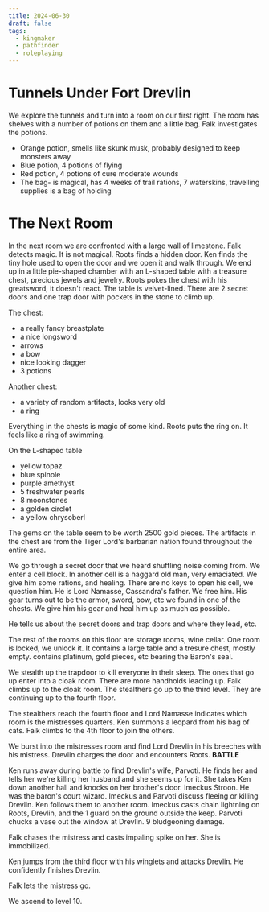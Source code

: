 ```yaml
---
title: 2024-06-30
draft: false
tags:
  - kingmaker
  - pathfinder
  - roleplaying
---
```

# Tunnels Under Fort Drevlin

We explore the tunnels and turn into a room on our first right. The room has shelves with a number of potions on them and a little bag. Falk investigates the potions. 

- Orange potion, smells like skunk musk, probably designed to keep monsters away
- Blue potion, 4 potions of flying
- Red potion, 4 potions of cure moderate wounds
- The bag- is magical, has 4 weeks of trail rations, 7 waterskins, travelling supplies is a bag of holding

# The Next Room

In the next room we are confronted with a large wall of limestone. Falk detects magic. It is not magical. Roots finds a hidden door. Ken finds the tiny hole used to open the door and we open it and walk through. We end up in a little pie-shaped chamber with an L-shaped table with a treasure chest, precious jewels and jewelry. Roots pokes the chest with his greatsword, it doesn't react. The table is velvet-lined. There are 2 secret doors and one trap door with pockets in the stone to climb up.

The chest:
- a really fancy breastplate
- a nice longsword
- arrows
- a bow
- nice looking dagger
- 3 potions

Another chest:
- a variety of random artifacts, looks very old
- a ring

Everything in the chests is magic of some kind. Roots puts the ring on. It feels like a ring of swimming. 

On the L-shaped table
- yellow topaz
- blue spinole
- purple amethyst
- 5 freshwater pearls
- 8 moonstones
- a golden circlet
- a yellow chrysoberl

The gems on the table seem to be worth 2500 gold pieces.
The artifacts in the chest are from the Tiger Lord's barbarian nation found throughout the entire area.

We go through a secret door that we heard shuffling noise coming from. We enter a cell block. In another cell is a haggard old man, very emaciated. We give him some rations, and healing. There are no keys to open his cell, we question him. He is Lord Namasse, Cassandra's father. We free him. His gear turns out to be the armor, sword, bow, etc we found in one of the chests. We give him his gear and heal him up as much as possible.

He tells us about the secret doors and trap doors and where they lead, etc. 

The rest of the rooms on this floor are storage rooms, wine cellar. One room is locked, we unlock it. It contains a large table and a tresure chest, mostly empty. contains platinum, gold pieces, etc bearing the Baron's seal. 

We stealth up the trapdoor to kill everyone in their sleep. The ones that go up enter into a cloak room. There are more handholds leading up. Falk climbs up to the cloak room. The stealthers go up to the third level. They are continuing up to the fourth floor. 

The stealthers reach the fourth floor and Lord Namasse indicates which room is the mistresses quarters. Ken summons a leopard from his bag of cats. Falk climbs to the 4th floor to join the others. 

We burst into the mistresses room and find Lord Drevlin in his breeches with his mistress. Drevlin charges the door and encounters Roots. **BATTLE**

Ken runs away during battle to find Drevlin's wife, Parvoti. He finds her and tells her we're killing her husband and she seems up for it. She takes Ken down another hall and knocks on her brother's door. Imeckus Stroon. He was the baron's court wizard. Imeckus and Parvoti discuss fleeing or killing Drevlin. Ken follows them to another room. Imeckus casts chain lightning on Roots, Drevlin, and the 1 guard on the ground outside the keep. Parvoti chucks a vase out the window at Drevlin. 9 bludgeoning damage.

Falk chases the mistress and casts impaling spike on her. She is immobilized. 

Ken jumps from the third floor with his winglets and attacks Drevlin. He confidently finishes Drevlin.

Falk lets the mistress go.

We ascend to level 10.